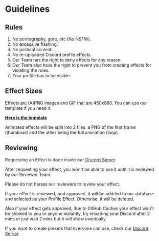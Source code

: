 # Guidelines

## Rules

1. No pornography, gore, etc (No NSFW).
2. No excessive flashing.
3. No political content.
4. No re-uploaded Discord profile effects. 
5. Our Team has the right to deny effects for any reason.
6. Our Team also have the right to prevent you from creating effects for violating the rules.
7. Your profile has to be visible.

## Effect Sizes

Effects are (A)PNG images and GIF that are 450x880. You can use our template if you need it.

**[Here is the template](template)**

Animated effects will be split into 2 files, a PNG of the first frame (thumbnail) and the other being the full animation (loop).

## Reviewing

Requesting an Effect is done inside our [Discord Server](server)

After requesting your effect, you won't be able to use it until it is reviewed by our Reviewer Team.

Please do not harass our reviewers to review your effect.

If your effect is reviewed, and approved, it will be addded to our database and selected as your Profile Effect. Otherwise, it will be deleted.

Also if your effect gets approved, due to GitHub Caches your effect won't be showed to you or anyone instantly, try reloading your Discord after 2 mins or just wait 2 mins but it will show eventually

If you want to create presets that everyone can use, check our [Discord Server](server)

[server]: https://discord.gg/EUM3spHREG
[template]: https://raw.githubusercontent.com/CustomEffects/.github/main/assets/template.png
